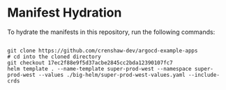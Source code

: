 
# Manifest Hydration

To hydrate the manifests in this repository, run the following commands:

```shell

git clone https://github.com/crenshaw-dev/argocd-example-apps
# cd into the cloned directory
git checkout 17ec2f88e9f5d37acbe2845cc2bda12390107fc7
helm template . --name-template super-prod-west --namespace super-prod-west --values ./big-helm/super-prod-west-values.yaml --include-crds
```